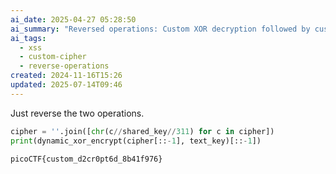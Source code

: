 ```yaml
---
ai_date: 2025-04-27 05:28:50
ai_summary: "Reversed operations: Custom XOR decryption followed by custom encryption"
ai_tags:
  - xss
  - custom-cipher
  - reverse-operations
created: 2024-11-16T15:26
updated: 2025-07-14T09:46
---
```


Just reverse the two operations.

```python
cipher = ''.join([chr(c//shared_key//311) for c in cipher])
print(dynamic_xor_encrypt(cipher[::-1], text_key)[::-1])
```

```flag
picoCTF{custom_d2cr0pt6d_8b41f976}
```